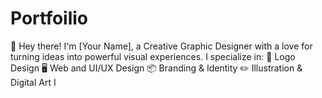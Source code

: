 # Portfoilio
👋 Hey there! I'm [Your Name], a Creative Graphic Designer with a love for turning ideas into powerful visual experiences.  I specialize in:  🎨 Logo Design  🖥️ Web and UI/UX Design  📦 Branding &amp; Identity  ✏️ Illustration &amp; Digital Art  I
